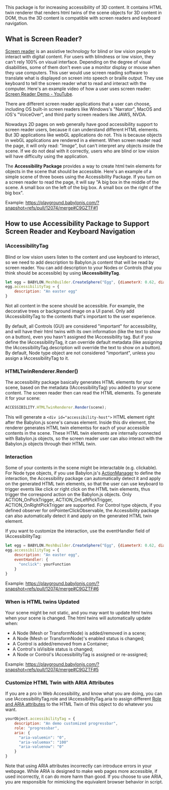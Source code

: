 This package is for increasing accessibility of 3D content. It contains HTML twin renderer that renders html twins of the scene objects for 3D content in DOM, thus the 3D content is compatible with screen readers and keyboard navigation.

## What is Screen Reader?

[Screen reader](https://en.wikipedia.org/wiki/Screen_reader) is an assistive technology for blind or low vision people to interact with digital content. For users with blindness or low vision, they can't rely 100% on visual interface. Depending on the degree of visual disabilities, some of them don't even use a monitor display or mouse when they use computers. This user would use screen reading software to translate what is displayed on screen into speech or braille output. They use keyboard to tell the screen reader what to read and interact with the computer. Here's an example video of how a user uses screen reader: [Screen Reader Demo - YouTube](https://www.youtube.com/watch?v=q_ATY9gimOM&ab_channel=SLCCUniversalAccess).

There are different screen reader applications that a user can choose, including OS built-in screen readers like Windows's "Narrator", MacOS and iOS's "VoiceOver", and third party screen readers like JAWS, NVDA.

Nowadays 2D pages on web generally have good accessibility support to screen reader users, because it can understand different HTML elements. But 3D applications like webGL applications do not. This is because objects in webGL applications are rendered in a <canvas> element. When screen reader read the page, it will only read: "*Image*", but can't interpret any objects inside the scene. If we do not deal with it correctly, users who are blind or low vision will have difficulty using the application.

The **Accessibility Package** provides a way to create html twin elements for objects in the scene that should be accessible. Here's an example of a simple scene of three boxes using the Accessibility Package. If you turn on a screen reader to read the page, it will say "A big box in the middle of the scene. A small box on the left of the big box. A small box on the right of the big box".

Example:
https://playground.babylonjs.com/?snapshot=refs/pull/12074/merge#C9GZTF#1

## How to use Accessibility Package to Support Screen Reader and Keyboard Navigation

### IAccessibilityTag

Blind or low vision users listen to the content and use keyboard to interact, so we need to add description to Babylon.js content that will be read by screen reader. You can add description to your Nodes or Controls (that you think should be accessible) by using **IAccessibilityTag**.

```javascript
let egg = BABYLON.MeshBuilder.CreateSphere("Egg", {diameterX: 0.62, diameterY: 0.8, diameterZ: 0.6}, scene);
egg.accessibilityTag = {
    description: "An easter egg"
}
```

Not all content in the scene should be accessible. For example, the decorative trees or background image on a UI panel. Only add IAccessibilityTag to the contents that's important to the user experience.

By default, all Controls (GUI) are considered "important" for accessibility, and will have their html twins with its own information (like the text to show on a button), even you hasn't assigned the IAccessibility tag. But if you define the IAccessibilityTag, it can override default metadata (like assigning the IAccessibilityTag.description will override the text to show on a button). By default, Node type object are not considered "important", unless you assign a IAccessibilityTag to it.

### HTMLTwinRenderer.Render()

The accessibility package basically generates HTML elements for your scene, based on the metadata (IAccessibilityTag) you added to your scene content. The screen reader then can read the HTML elements. To generate it for your scene:

```javascript
ACCESSIBILITY.HTMLTwinRenderer.Render(scene);
```

This will generate a `<div id="accessibility-host">` HTML element right after the Babylon.js scene's canvas element. Inside this div element, the renderer generates HTML twin elementss for each of your accessible contents in the scene. These HTML twin elements are internally connected with Babylon.js objects, so the screen reader user can also interact with the Babylon.js objects through their HTML twin.

### Interaction

Some of your contents in the scene might be interactable (e.g. clickable). For Node type objects, if you use Babylon.js's [ActionManager](https://doc.babylonjs.com/divingDeeper/events/actions) to define the interaction, the Accessibility package can automatically detect it and apply on the generated HTML twin elements, so that the user can use keyboard to trigger events like click or right click on the HTML twin elements, thus trigger the correspond action on the Babylon.js objects. Only ACTION_OnPickTrigger, ACTION_OnLeftPickTrigger, ACTION_OnRightPickTrigger are supported. For Control type objects, if you defined observer for onPointerClickObservable, the Accessibility package can also automatically detect it and apply on the generated HTML twin element.

If you want to customize the interaction, use the eventHandler field of IAccessibilityTag:

```javascript
let egg = BABYLON.MeshBuilder.CreateSphere("Egg", {diameterX: 0.62, diameterY: 0.8, diameterZ: 0.6}, scene);
egg.accessibilityTag = {
    description: "An easter egg",
    eventHandler: {
      "onclick": yourFunction
    }
}
```
Example:
https://playground.babylonjs.com/?snapshot=refs/pull/12074/merge#C9GZTF#6

### When is HTML twins Updated
Your scene might be not static, and you may want to update html twins when your scene is changed. The html twins will automatically update when:

- A Node (Mesh or TransformNode) is added/removed in a scene;
- A Node (Mesh or TransformNode)'s enabled status is changed;
- A Control is added/removed from a Container;
- A Control's isVisible status is changed;
- A Node or Control's IAccessibilityTag is assigned or re-assigned;

Example:
https://playground.babylonjs.com/?snapshot=refs/pull/12074/merge#C9GZTF#5

### Customize HTML Twin with ARIA Attributes
If you are a pro in Web Accessibility, and know what you are doing, you can use IAccessibilityTag.role and IAccessibilityTag.aria to assign different [Role and ARIA attributes](https://developer.mozilla.org/en-US/docs/Web/Accessibility/ARIA) to the HTML Twin of this object to do whatever you want.

```javascript
yourObject.accessibilityTag = {
    description: "An demo customized progressbar",
    role: "progressbar",
    aria: {
      "aria-valuemin": "0",
      "aria-valuemax": "100"
      "aria-valuenow": "0"
    }
}
```

Note that using ARIA attributes incorrectly can introduce errors in your webpage. While ARIA is designed to make web pages more accessible, if used incorrectly, it can do more harm than good. If you choose to use ARIA, you are responsible for mimicking the equivalent browser behavior in script.
